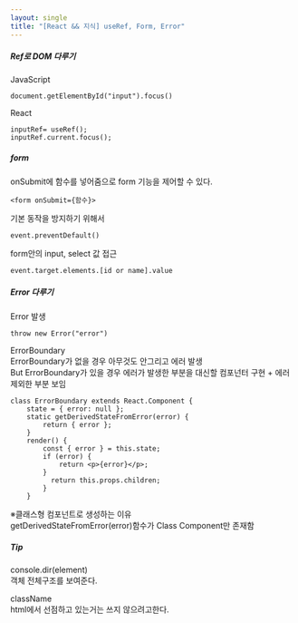```yaml
---
layout: single
title: "[React && 지식] useRef, Form, Error"
---
```



##### Ref로 DOM 다루기   
JavaScript   
```
document.getElementById("input").focus()
```
   
React   
```
inputRef= useRef();
inputRef.current.focus();
```

##### form   
onSubmit에 함수를 넣어줌으로 form 기능을 제어할 수 있다.
```
<form onSubmit={함수}>
```
기본 동작을 방지하기 위해서   
```
event.preventDefault()
```
form안의 input, select 값 접근   
```
event.target.elements.[id or name].value
```
      
##### Error 다루기   
Error 발생
```
throw new Error("error")   
```
ErrorBoundary   
ErrorBoundary가 없을 경우 아무것도 안그리고 에러 발생   
But ErrorBoundary가 있을 경우 에러가 발생한 부분을 대신할 컴포넌터 구현 + 에러 제외한 부분 보임
```
class ErrorBoundary extends React.Component {
    state = { error: null };
    static getDerivedStateFromError(error) {
        return { error };
    }
    render() {
        const { error } = this.state;
        if (error) {
            return <p>{error}</p>;
        }
          return this.props.children;
        }
    }
```
※클래스형 컴포넌트로 생성하는 이유   
getDerivedStateFromError(error)함수가 Class Component만 존재함   
   
##### Tip    
console.dir(element)   
객체 전체구조를 보여준다.   
    
className   
html에서 선점하고 있는거는 쓰지 않으려고한다.   
